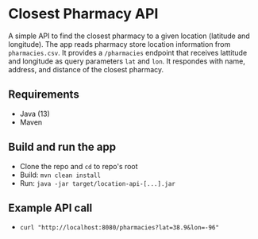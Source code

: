 # Closest Pharmacy API
A simple API to find the closest pharmacy to a given location (latitude and longitude). The app reads pharmacy store location information from `pharmacies.csv`. It provides a `/pharmacies` endpoint that receives lattitude and longitude as query parameters `lat` and `lon`. It respondes with name, address, and distance of the closest pharmacy.


## Requirements
* Java (13)
* Maven

## Build and run the app
* Clone the repo and `cd` to repo's root
* Build: `mvn clean install`
* Run: `java -jar target/location-api-[...].jar`

## Example API call
* `curl "http://localhost:8080/pharmacies?lat=38.9&lon=-96"`
